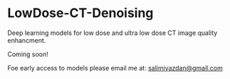 # LowDose-CT-Denoising
Deep learning models for low dose and ultra low dose CT image quality enhancment.

Coming soon!

Foe early access to models please email me at: [salimiyazdan@gmail.com](mailto:salimiyazdan@gmail.com)

